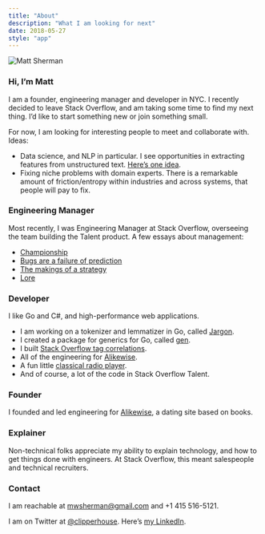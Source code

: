 ```yaml
---
title: "About"
description: "What I am looking for next"
date: 2018-05-27
style: "app"
---
```



![Matt Sherman](https://pbs.twimg.com/profile_images/557247446649036800/JSalo08u_400x400.jpeg)

### Hi, I’m Matt

I am a founder, engineering manager and developer in NYC. I recently decided to leave Stack Overflow, and am taking some time to find my next thing. I’d like to start something new or join something small.

For now, I am looking for interesting people to meet and collaborate with. Ideas:

- Data science, and NLP in particular. I see opportunities in extracting features from unstructured text. [Here’s one idea](https://docs.google.com/document/d/1lqMYoLtqeu6q2Q_ToI_f5hHMV4tNULtgL9jVizhE7SA/edit?usp=sharing).
- Fixing niche problems with domain experts. There is a remarkable amount of friction/entropy within industries and across systems, that people will pay to fix.

### Engineering Manager

Most recently, I was Engineering Manager at Stack Overflow, overseeing the team building the Talent product. A few essays about management:

- [Championship](/championship/)
- [Bugs are a failure of prediction](/bugs-are-a-failure-of-prediction/)
- [The makings of a strategy](makings-of-a-strategy/)
- [Lore](/lore/)

### Developer

I like Go and C#, and high-performance web applications.

- I am working on a tokenizer and lemmatizer in Go, called [Jargon](/jargon/).
- I created a package for generics for Go, called [gen](/gen/overview/).
- I built [Stack Overflow tag correlations](/stack-correlations/).
- All of the engineering for [Alikewise](/alikewise/).
- A fun little [classical radio player](/classical/).
- And of course, a lot of the code in Stack Overflow Talent.

### Founder

I founded and led engineering for [Alikewise](/alikewise/), a dating site based on books.

### Explainer

Non-technical folks appreciate my ability to explain technology, and how to get things done with engineers. At Stack Overflow, this meant salespeople and technical recruiters.

### Contact

I am reachable at mwsherman@gmail.com and +1 415 516-5121.

I am on Twitter at [@clipperhouse](https://mobile.twitter.com/@clipperhouse). Here’s [my LinkedIn](https://linkedin.com/in/clipperhouse).


<style>
.post-content p:first-of-type {
    float:right;
    margin-left: 2em;
    position: relative;
    top: 30px;
    opacity: .9;
}

.post-content p:first-of-type img {
    width: 120px;
    border-radius: 50%;
    border: 1px solid #999;
}
</style>
